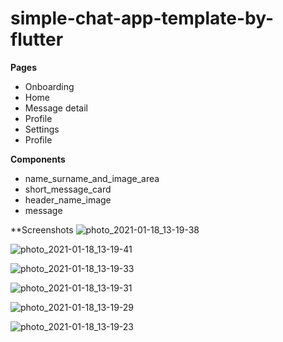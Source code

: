 # simple-chat-app-template-by-flutter
**Pages**
* Onboarding
* Home
* Message detail
* Profile
* Settings
* Profile

**Components**
* name_surname_and_image_area
* short_message_card
* header_name_image
* message


**Screenshots
![photo_2021-01-18_13-19-38](https://user-images.githubusercontent.com/21203901/104902500-dee9ed00-598f-11eb-8c73-ebbf3b455cd7.jpg)

![photo_2021-01-18_13-19-41](https://user-images.githubusercontent.com/21203901/104902551-edd09f80-598f-11eb-8c6d-dafdbc880a37.jpg)

![photo_2021-01-18_13-19-33](https://user-images.githubusercontent.com/21203901/104902592-f88b3480-598f-11eb-8f52-8740d56d48a4.jpg)

![photo_2021-01-18_13-19-31](https://user-images.githubusercontent.com/21203901/104902629-0476f680-5990-11eb-9e11-0be895b42d0c.jpg)

![photo_2021-01-18_13-19-29](https://user-images.githubusercontent.com/21203901/104902651-093baa80-5990-11eb-858b-747104bf175d.jpg)

![photo_2021-01-18_13-19-23](https://user-images.githubusercontent.com/21203901/104902711-1c4e7a80-5990-11eb-8bf3-73ec9bcd8f16.jpg)
